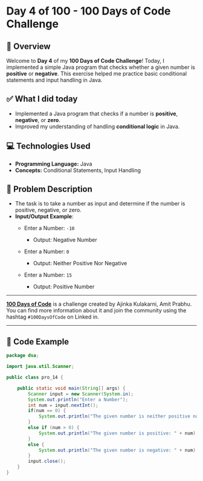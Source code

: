 # Day 4 of 100 - 100 Days of Code Challenge

## 📝 Overview
Welcome to **Day 4** of my **100 Days of Code Challenge**! Today, I implemented a simple Java program that checks whether a given number is **positive** or **negative**. This exercise helped me practice basic conditional statements and input handling in Java.

## ✅ What I did today
- Implemented a Java program that checks if a number is **positive**, **negative**, or **zero**.
- Improved my understanding of handling **conditional logic** in Java.

## 💻 Technologies Used
- **Programming Language:** Java
- **Concepts:** Conditional Statements, Input Handling

## 📖 Problem Description
- The task is to take a number as input and determine if the number is positive, negative, or zero.
- **Input/Output Example**:
  - Enter a Number: `-10`
    - Output: Negative Number
  
  - Enter a Number: `0`
    - Output: Neither Positive Nor Negative
  
  - Enter a Number: `15`
    - Output: Positive Number
---
  
**[100 Days of Code](https://www.100daysofcode.com/)** is a challenge created by Ajinka Kulakarni, Amit Prabhu. You can find more information about it and join the community using the hashtag `#100DaysOfCode` on Linked in.

---

## 📝 Code Example

```java
package dsa;

import java.util.Scanner;

public class pro_14 {

	public static void main(String[] args) {
		Scanner input = new Scanner(System.in);
		System.out.println("Enter a Number");
		int num = input.nextInt();
	    if(num == 0) {
			System.out.println("The given number is neither positive nor negative: " + num);
		}
	    else if (num > 0) {
			System.out.println("The given number is positive: " + num);
		}
		else {
			System.out.println("The given number is negative: " + num);
		}
	    input.close();
	}
}
